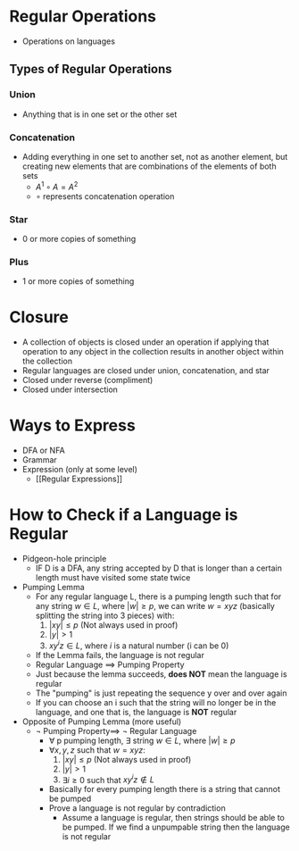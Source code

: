 # Regular Operations
- Operations on languages
## Types of Regular Operations
### Union
- Anything that is in one set or the other set
### Concatenation
- Adding everything in one set to another set, not as another element, but creating new elements that are combinations of the elements of both sets
	- $A^1 \circ A = A^2$
	- $\circ$ represents concatenation operation
### Star
- 0 or more copies of something
### Plus
- 1 or more copies of something



# Closure
- A collection of objects is closed under an operation if applying that operation to any object in the collection results in another object within the collection
- Regular languages are closed under union, concatenation, and star
- Closed under reverse (compliment)
- Closed under intersection

# Ways to Express
- DFA or NFA
- Grammar
- Expression (only at some level)
	- [[Regular Expressions]]

# How to Check if a Language is Regular
- Pidgeon-hole principle
	- IF D is a DFA, any string accepted by D that is longer than a certain length must have visited some state twice
- Pumping Lemma 
	- For any regular language L, there is a pumping length such that for any string $w \in L$, where $|w| \geq p$, we can write $w = xyz$ (basically splitting the string into 3 pieces) with:
		1. $|xy| \leq p$ (Not always used in proof)
		2. $|y| > 1$
		3. $xy^iz \in L$, where $i$ is a natural number (i can be 0)
	- If the Lemma fails, the language is not regular
	- Regular Language $\implies$ Pumping Property
	- Just because the lemma succeeds, **does NOT** mean the language is regular
	- The "pumping" is just repeating the sequence y over and over again
	- If you can choose an i such that the string will no longer be in the language, and one that is, the language is **NOT** regular
- Opposite of Pumping Lemma (more useful)
	-  $\neg$ Pumping Property$\implies$ $\neg$ Regular Language
		- $\forall$ p pumping length, $\exists$ string $w \in L$, where $|w| \geq p$
		- $\forall x,y,z$ such that $w = xyz$:
			1. $|xy| \leq p$ (Not always used in proof)
			2. $|y| > 1$
			3. $\exists i \geq 0$ such that $xy^iz \notin L$
		- Basically for every pumping length there is a string that cannot be pumped
		-  Prove a language is not regular by contradiction
			- Assume a language is regular, then strings should be able to be pumped. If we find a unpumpable string then the language is not regular
